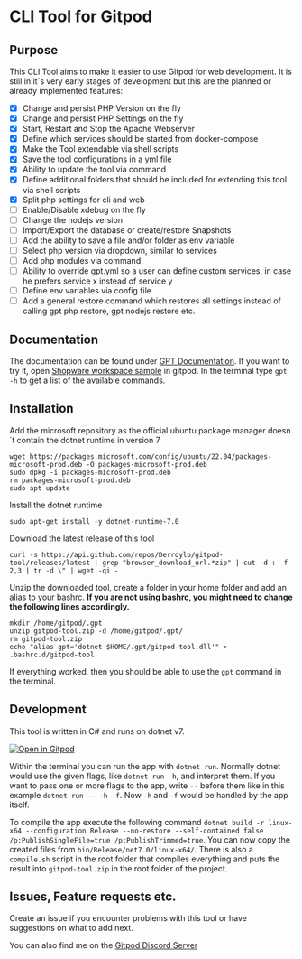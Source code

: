 # CLI Tool for Gitpod

## Purpose
This CLI Tool aims to make it easier to use Gitpod for web development. It is still in it´s very early stages of development but this are the planned or already implemented features:

- [x] Change and persist PHP Version on the fly
- [x] Change and persist PHP Settings on the fly
- [x] Start, Restart and Stop the Apache Webserver
- [x] Define which services should be started from docker-compose
- [x] Make the Tool extendable via shell scripts
- [x] Save the tool configurations in a yml file
- [x] Ability to update the tool via command
- [x] Define additional folders that should be included for extending this tool via shell scripts
- [x] Split php settings for cli and web
- [ ] Enable/Disable xdebug on the fly
- [ ] Change the nodejs version
- [ ] Import/Export the database or create/restore Snapshots
- [ ] Add the ability to save a file and/or folder as env variable
- [ ] Select php version via dropdown, similar to services
- [ ] Add php modules via command
- [ ] Ability to override gpt.yml so a user can define custom services, in case he prefers service x instead of service y
- [ ] Define env variables via config file
- [ ] Add a general restore command which restores all settings instead of calling gpt php restore, gpt nodejs restore etc.

## Documentation
The documentation can be found under [GPT Documentation](https://derroylo.github.io). If you want to try it, open [Shopware workspace sample](https://github.com/Derroylo/shopware-workspace-sample) in gitpod. In the terminal type `gpt -h` to get a list of the available commands.

## Installation

Add the microsoft repository as the official ubuntu package manager doesn´t contain the dotnet runtime in version 7
```
wget https://packages.microsoft.com/config/ubuntu/22.04/packages-microsoft-prod.deb -O packages-microsoft-prod.deb
sudo dpkg -i packages-microsoft-prod.deb
rm packages-microsoft-prod.deb
sudo apt update
```

Install the dotnet runtime
```
sudo apt-get install -y dotnet-runtime-7.0
```

Download the latest release of this tool
```
curl -s https://api.github.com/repos/Derroylo/gitpod-tool/releases/latest | grep "browser_download_url.*zip" | cut -d : -f 2,3 | tr -d \" | wget -qi -
```

Unzip the downloaded tool, create a folder in your home folder and add an alias to your bashrc.
__If you are not using bashrc, you might need to change the following lines accordingly.__
```
mkdir /home/gitpod/.gpt
unzip gitpod-tool.zip -d /home/gitpod/.gpt/
rm gitpod-tool.zip
echo "alias gpt='dotnet $HOME/.gpt/gitpod-tool.dll'" > .bashrc.d/gitpod-tool
```

If everything worked, then you should be able to use the `gpt` command in the terminal.

## Development
This tool is written in C# and runs on dotnet v7.

[![Open in Gitpod](https://gitpod.io/button/open-in-gitpod.svg)](https://gitpod.io/#https://github.com/derroylo/gitpod-tool)

Within the terminal you can run the app with `dotnet run`. Normally dotnet would use the given flags, like `dotnet run -h`, and interpret them. If you want to pass one or more flags to the app, write `--` before them like in this example `dotnet run -- -h -f`. Now `-h` and `-f` would be handled by the app itself.

To compile the app execute the following command `dotnet build -r linux-x64 --configuration Release --no-restore --self-contained false /p:PublishSingleFile=true /p:PublishTrimmed=true`. You can now copy the created files from `bin/Release/net7.0/linux-x64/`.
There is also a `compile.sh` script in the root folder that compiles everything and puts the result into `gitpod-tool.zip` in the root folder of the project.

## Issues, Feature requests etc.
Create an issue if you encounter problems with this tool or have suggestions on what to add next.

You can also find me on the [Gitpod Discord Server](https://discord.com/invite/gitpod) 
